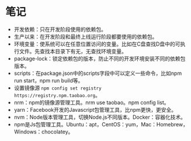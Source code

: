 # 笔记

- 开发依赖：只在开发阶段使用的依赖包。
- 生产以来：在开发阶段和最终上线运行阶段都要使用的依赖包。
- 环境变量：使系统可以在任意位置访问的变量。比如在C盘查找D盘中的可执行文件。先查找本目录下有无，无查找环境变量。
- package-lock：锁定依赖包的版本，防止不同的开发环境安装不同的依赖包版本。
- scripts：在package.json中的scripts字段中可以定义一些命令，比如npm run start，npm run build等。
- 设置镜像源 `npm config set registry https://registry.npm.taobao.org`。
- nrm：npm的镜像源管理工具。nrm use taobao。npm config list。
- yarn：Facebook开发的Javascript包管理工具，比npm更快，更安全。
- nvm：Node版本管理工具，切换Node.js不同版本。Docker：容器化技术。
- npm是Js包管理工具。Ubuntu：apt，CentOS：yum，Mac：Homebrew，Windows：chocolatey。
